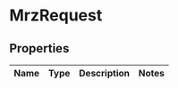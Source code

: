 
# MrzRequest

## Properties
Name | Type | Description | Notes
------------ | ------------- | ------------- | -------------



